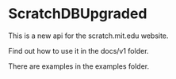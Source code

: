 # ScratchDBUpgraded

This is a new api for the scratch.mit.edu website.

Find out how to use it in the docs/v1 folder.

There are examples in the examples folder.
